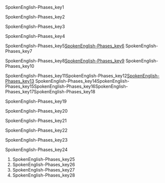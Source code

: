SpokenEnglish-Phases_key1


SpokenEnglish-Phases_key2


SpokenEnglish-Phases_key3


SpokenEnglish-Phases_key4


SpokenEnglish-Phases_key5[SpokenEnglish-Phases_key6](http://www.Merakilearn.org)
SpokenEnglish-Phases_key7

SpokenEnglish-Phases_key8[SpokenEnglish-Phases_key9](http://www.Merakilearn.org)
SpokenEnglish-Phases_key10

SpokenEnglish-Phases_key11SpokenEnglish-Phases_key12[SpokenEnglish-Phases_key13](http://www.mERAKILEARN.ORG)
SpokenEnglish-Phases_key14SpokenEnglish-Phases_key15SpokenEnglish-Phases_key16SpokenEnglish-Phases_key17SpokenEnglish-Phases_key18

SpokenEnglish-Phases_key19


SpokenEnglish-Phases_key20


SpokenEnglish-Phases_key21


SpokenEnglish-Phases_key22


SpokenEnglish-Phases_key23


SpokenEnglish-Phases_key24
1. SpokenEnglish-Phases_key25
2. SpokenEnglish-Phases_key26
1. SpokenEnglish-Phases_key27
2. SpokenEnglish-Phases_key28
